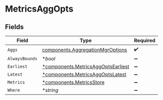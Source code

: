 # MetricsAggOpts


## Fields

| Field                                                                                   | Type                                                                                    | Required                                                                                | Description                                                                             |
| --------------------------------------------------------------------------------------- | --------------------------------------------------------------------------------------- | --------------------------------------------------------------------------------------- | --------------------------------------------------------------------------------------- |
| `Aggs`                                                                                  | [components.AggregationMgrOptions](../../models/components/aggregationmgroptions.md)    | :heavy_check_mark:                                                                      | N/A                                                                                     |
| `AlwaysBounds`                                                                          | **bool*                                                                                 | :heavy_minus_sign:                                                                      | N/A                                                                                     |
| `Earliest`                                                                              | [*components.MetricsAggOptsEarliest](../../models/components/metricsaggoptsearliest.md) | :heavy_minus_sign:                                                                      | N/A                                                                                     |
| `Latest`                                                                                | [*components.MetricsAggOptsLatest](../../models/components/metricsaggoptslatest.md)     | :heavy_minus_sign:                                                                      | N/A                                                                                     |
| `Metrics`                                                                               | [*components.MetricsStore](../../models/components/metricsstore.md)                     | :heavy_minus_sign:                                                                      | N/A                                                                                     |
| `Where`                                                                                 | **string*                                                                               | :heavy_minus_sign:                                                                      | N/A                                                                                     |